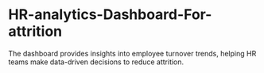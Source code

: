 # HR-analytics-Dashboard-For-attrition
The dashboard provides insights into employee turnover trends, helping HR teams make data-driven decisions to reduce attrition.
